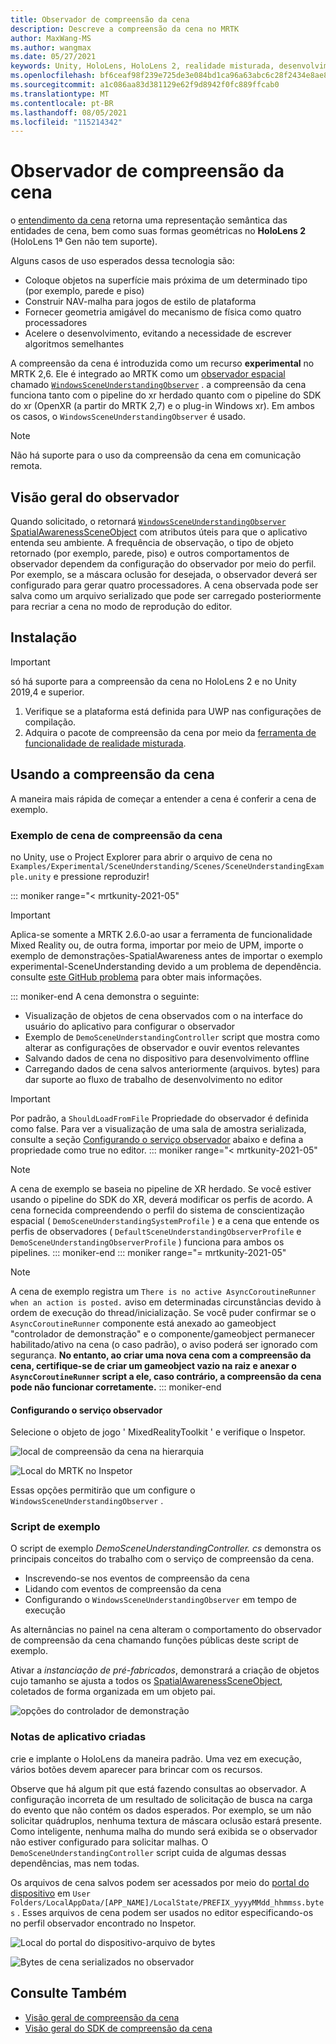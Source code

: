 ```yaml
---
title: Observador de compreensão da cena
description: Descreve a compreensão da cena no MRTK
author: MaxWang-MS
ms.author: wangmax
ms.date: 05/27/2021
keywords: Unity, HoloLens, HoloLens 2, realidade misturada, desenvolvimento, MRTK, compreensão da cena
ms.openlocfilehash: bf6ceaf98f239e725de3e084bd1ca96a63abc6c28f2434e8ae84ba3f70ee025b
ms.sourcegitcommit: a1c086aa83d381129e62f9d8942f0fc889ffcab0
ms.translationtype: MT
ms.contentlocale: pt-BR
ms.lasthandoff: 08/05/2021
ms.locfileid: "115214342"
---
```

# <a name="scene-understanding-observer"></a>Observador de compreensão da cena

o [entendimento da cena](/windows/mixed-reality/scene-understanding) retorna uma representação semântica das entidades de cena, bem como suas formas geométricas no __HoloLens 2__ (HoloLens 1ª Gen não tem suporte).

Alguns casos de uso esperados dessa tecnologia são:
* Coloque objetos na superfície mais próxima de um determinado tipo (por exemplo, parede e piso)
* Construir NAV-malha para jogos de estilo de plataforma
* Fornecer geometria amigável do mecanismo de física como quatro processadores
* Acelere o desenvolvimento, evitando a necessidade de escrever algoritmos semelhantes

A compreensão da cena é introduzida como um recurso __experimental__ no MRTK 2,6. Ele é integrado ao MRTK como um [observador espacial](spatial-awareness-getting-started.md#register-observers) chamado [`WindowsSceneUnderstandingObserver`](xref:Microsoft.MixedReality.Toolkit.WindowsSceneUnderstanding.Experimental.WindowsSceneUnderstandingObserver) . a compreensão da cena funciona tanto com o pipeline do xr herdado quanto com o pipeline do SDK do xr (OpenXR (a partir do MRTK 2,7) e o plug-in Windows xr). Em ambos os casos, o `WindowsSceneUnderstandingObserver` é usado.

> [!NOTE] 
> Não há suporte para o uso da compreensão da cena em comunicação remota.

## <a name="observer-overview"></a>Visão geral do observador

Quando solicitado, o retornará [`WindowsSceneUnderstandingObserver`](xref:Microsoft.MixedReality.Toolkit.WindowsSceneUnderstanding.Experimental.WindowsSceneUnderstandingObserver) [SpatialAwarenessSceneObject](xref:Microsoft.MixedReality.Toolkit.Experimental.SpatialAwareness.SpatialAwarenessSceneObject) com atributos úteis para que o aplicativo entenda seu ambiente. A frequência de observação, o tipo de objeto retornado (por exemplo, parede, piso) e outros comportamentos de observador dependem da configuração do observador por meio do perfil. Por exemplo, se a máscara oclusão for desejada, o observador deverá ser configurado para gerar quatro processadores. A cena observada pode ser salva como um arquivo serializado que pode ser carregado posteriormente para recriar a cena no modo de reprodução do editor.

## <a name="setup"></a>Instalação

> [!IMPORTANT]
> só há suporte para a compreensão da cena no HoloLens 2 e no Unity 2019,4 e superior.

1. Verifique se a plataforma está definida para UWP nas configurações de compilação.
1. Adquira o pacote de compreensão da cena por meio da [ferramenta de funcionalidade de realidade misturada](https://aka.ms/MRFeatureTool).

## <a name="using-scene-understanding"></a>Usando a compreensão da cena

A maneira mais rápida de começar a entender a cena é conferir a cena de exemplo.

### <a name="scene-understanding-sample-scene"></a>Exemplo de cena de compreensão da cena

no Unity, use o Project Explorer para abrir o arquivo de cena no `Examples/Experimental/SceneUnderstanding/Scenes/SceneUnderstandingExample.unity` e pressione reproduzir!

::: moniker range="< mrtkunity-2021-05"
> [!IMPORTANT]
> Aplica-se somente a MRTK 2.6.0-ao usar a ferramenta de funcionalidade Mixed Reality ou, de outra forma, importar por meio de UPM, importe o exemplo de demonstrações-SpatialAwareness antes de importar o exemplo experimental-SceneUnderstanding devido a um problema de dependência. consulte [este GitHub problema](https://github.com/microsoft/MixedRealityToolkit-Unity/issues/9431) para obter mais informações.

::: moniker-end
A cena demonstra o seguinte:

* Visualização de objetos de cena observados com o na interface do usuário do aplicativo para configurar o observador
* Exemplo de `DemoSceneUnderstandingController` script que mostra como alterar as configurações de observador e ouvir eventos relevantes
* Salvando dados de cena no dispositivo para desenvolvimento offline
* Carregando dados de cena salvos anteriormente (arquivos. bytes) para dar suporte ao fluxo de trabalho de desenvolvimento no editor

> [!IMPORTANT]
> Por padrão, a `ShouldLoadFromFile` Propriedade do observador é definida como false. Para ver a visualização de uma sala de amostra serializada, consulte a seção [Configurando o serviço observador](#configuring-the-observer-service) abaixo e defina a propriedade como true no editor.
::: moniker range="< mrtkunity-2021-05"

> [!NOTE] 
> A cena de exemplo se baseia no pipeline de XR herdado. Se você estiver usando o pipeline do SDK do XR, deverá modificar os perfis de acordo. A cena fornecida compreendendo o perfil do sistema de conscientização espacial ( `DemoSceneUnderstandingSystemProfile` ) e a cena que entende os perfis de observadores ( `DefaultSceneUnderstandingObserverProfile` e `DemoSceneUnderstandingObserverProfile` ) funciona para ambos os pipelines.
::: moniker-end
::: moniker range="= mrtkunity-2021-05"

> [!NOTE] 
> A cena de exemplo registra um `There is no active AsyncCoroutineRunner when an action is posted.` aviso em determinadas circunstâncias devido à ordem de execução do thread/inicialização. Se você puder confirmar se o `AsyncCoroutineRunner` componente está anexado ao gameobject "controlador de demonstração" e o componente/gameobject permanecer habilitado/ativo na cena (o caso padrão), o aviso poderá ser ignorado com segurança. **No entanto, ao criar uma nova cena com a compreensão da cena, certifique-se de criar um gameobject vazio na raiz e anexar o `AsyncCoroutineRunner` script a ele, caso contrário, a compreensão da cena pode não funcionar corretamente.**
::: moniker-end

#### <a name="configuring-the-observer-service"></a>Configurando o serviço observador

Selecione o objeto de jogo ' MixedRealityToolkit ' e verifique o Inspetor.

![local de compreensão da cena na hierarquia](../images/spatial-awareness/MRTKHierarchy.png)

![Local do MRTK no Inspetor](../images/spatial-awareness/MRTKLocation.png)

Essas opções permitirão que um configure o `WindowsSceneUnderstandingObserver` .

### <a name="example-script"></a>Script de exemplo

O script de exemplo _DemoSceneUnderstandingController. cs_ demonstra os principais conceitos do trabalho com o serviço de compreensão da cena.

* Inscrevendo-se nos eventos de compreensão da cena
* Lidando com eventos de compreensão da cena
* Configurando o `WindowsSceneUnderstandingObserver` em tempo de execução

As alternâncias no painel na cena alteram o comportamento do observador de compreensão da cena chamando funções públicas deste script de exemplo.

Ativar a *instanciação de pré-fabricados*, demonstrará a criação de objetos cujo tamanho se ajusta a todos os [SpatialAwarenessSceneObject](xref:Microsoft.MixedReality.Toolkit.Experimental.SpatialAwareness.SpatialAwarenessSceneObject), coletados de forma organizada em um objeto pai.

![opções do controlador de demonstração](../images/spatial-awareness/Controller.png)

### <a name="built-app-notes"></a>Notas de aplicativo criadas

crie e implante o HoloLens da maneira padrão. Uma vez em execução, vários botões devem aparecer para brincar com os recursos.

Observe que há algum pit que está fazendo consultas ao observador. A configuração incorreta de um resultado de solicitação de busca na carga do evento que não contém os dados esperados. Por exemplo, se um não solicitar quádruplos, nenhuma textura de máscara oclusão estará presente. Como inteligente, nenhuma malha do mundo será exibida se o observador não estiver configurado para solicitar malhas. O `DemoSceneUnderstandingController` script cuida de algumas dessas dependências, mas nem todas.

Os arquivos de cena salvos podem ser acessados por meio do [portal do dispositivo](/windows/mixed-reality/using-the-windows-device-portal) em `User Folders/LocalAppData/[APP_NAME]/LocalState/PREFIX_yyyyMMdd_hhmmss.bytes` . Esses arquivos de cena podem ser usados no editor especificando-os no perfil observador encontrado no Inspetor.

![Local do portal do dispositivo-arquivo de bytes](../images/spatial-awareness/BytesInDevicePortal.png)

![Bytes de cena serializados no observador](../images/spatial-awareness/BytesLocationInObserver.png)

## <a name="see-also"></a>Consulte Também

* [Visão geral de compreensão da cena](/windows/mixed-reality/scene-understanding)
* [Visão geral do SDK de compreensão da cena](/windows/mixed-reality/scene-understanding-sdk)
